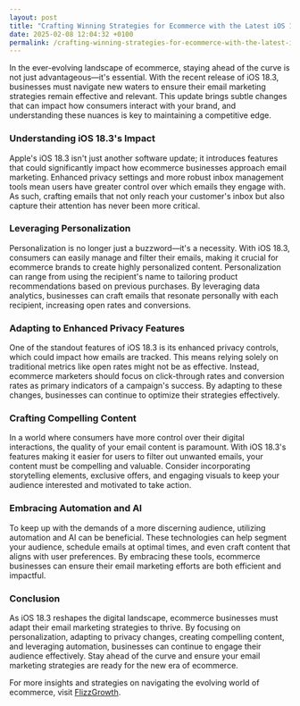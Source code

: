 ```yaml
---
layout: post
title: "Crafting Winning Strategies for Ecommerce with the Latest iOS 18.3 Update"
date: 2025-02-08 12:04:32 +0100
permalink: /crafting-winning-strategies-for-ecommerce-with-the-latest-ios-183-update/
---
```



In the ever-evolving landscape of ecommerce, staying ahead of the curve is not just advantageous—it's essential. With the recent release of iOS 18.3, businesses must navigate new waters to ensure their email marketing strategies remain effective and relevant. This update brings subtle changes that can impact how consumers interact with your brand, and understanding these nuances is key to maintaining a competitive edge.

### Understanding iOS 18.3's Impact

Apple's iOS 18.3 isn't just another software update; it introduces features that could significantly impact how ecommerce businesses approach email marketing. Enhanced privacy settings and more robust inbox management tools mean users have greater control over which emails they engage with. As such, crafting emails that not only reach your customer's inbox but also capture their attention has never been more critical.

### Leveraging Personalization

Personalization is no longer just a buzzword—it's a necessity. With iOS 18.3, consumers can easily manage and filter their emails, making it crucial for ecommerce brands to create highly personalized content. Personalization can range from using the recipient's name to tailoring product recommendations based on previous purchases. By leveraging data analytics, businesses can craft emails that resonate personally with each recipient, increasing open rates and conversions.

### Adapting to Enhanced Privacy Features

One of the standout features of iOS 18.3 is its enhanced privacy controls, which could impact how emails are tracked. This means relying solely on traditional metrics like open rates might not be as effective. Instead, ecommerce marketers should focus on click-through rates and conversion rates as primary indicators of a campaign's success. By adapting to these changes, businesses can continue to optimize their strategies effectively.

### Crafting Compelling Content

In a world where consumers have more control over their digital interactions, the quality of your email content is paramount. With iOS 18.3's features making it easier for users to filter out unwanted emails, your content must be compelling and valuable. Consider incorporating storytelling elements, exclusive offers, and engaging visuals to keep your audience interested and motivated to take action.

### Embracing Automation and AI

To keep up with the demands of a more discerning audience, utilizing automation and AI can be beneficial. These technologies can help segment your audience, schedule emails at optimal times, and even craft content that aligns with user preferences. By embracing these tools, ecommerce businesses can ensure their email marketing efforts are both efficient and impactful.

### Conclusion

As iOS 18.3 reshapes the digital landscape, ecommerce businesses must adapt their email marketing strategies to thrive. By focusing on personalization, adapting to privacy changes, creating compelling content, and leveraging automation, businesses can continue to engage their audience effectively. Stay ahead of the curve and ensure your email marketing strategies are ready for the new era of ecommerce.

For more insights and strategies on navigating the evolving world of ecommerce, visit [FlizzGrowth](https://flizzgrowth.com).